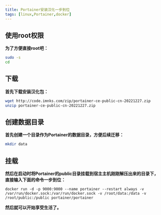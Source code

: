 ```yaml
---
title: Portainer安装汉化一步到位
tags: [linux,Portainer,docker]
---
```



## 使用root权限
**为了方便直接root吧：**

```bash
sudo -s
cd
```
## 下载
**首先下载安装汉化包：**

```bash
wget http://code.imnks.com/zip/portainer-ce-public-cn-20221227.zip
unzip portainer-ce-public-cn-20221227.zip
```
## 创建数据目录
**首先创建一个目录作为Portainer的数据目录，方便后续迁移：**

```bash
mkdir data
```
## 挂载
**然后在启动时将Portainer的public目录挂载到宿主主机刚刚解压出来的目录下，直接输入下面的命令一步到位：**

```docker
docker run -d -p 9000:9000 --name portainer --restart always -v /var/run/docker.sock:/var/run/docker.sock -v /root/data:/data -v /root/public:/public portainer/portainer
```

**然后就可以开始享受生活了。**
